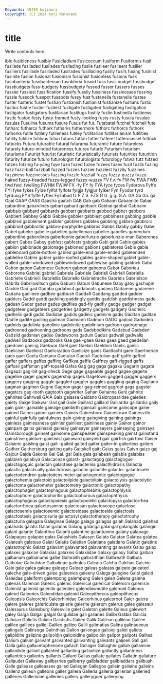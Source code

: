```yaml
---
Keywords: 19489 kojimura
Copyright: (C) 2024 Koji Murakami
---
```


# title

Write contents here.



ible fusibleness fusibly
Fusicladium Fusicoccum fusiform Fusiformis fusil fusilade fusiladed fusilades fusilading fusile
fusileer fusileers fusilier fusiliers fusillade fusilladed fusillades fusillading fusilly fusils
fusing fusinist fusinite fusion fusional fusionism fusionist fusionless fusions fusk
fusobacteria fusobacterium fusobteria fusoid fuss fuss-budget fussbudget fussbudgets fuss-budgety fussbudgety
fussed fusser fussers fusses fussier fussiest fussification fussify fussily fussiness
fussinesses fussing fussle fussock fusspot fusspots fussy fust fustanella fustanelle
fustee fuster fusteric fustet fustian fustianish fustianist fustianize fustians fustic
fustics fustie fustier fustiest fustigate fustigated fustigating fustigation fustigator fustigatory
fustilarian fustilugs fustily fustin fustinella fustiness fustle fustoc fusty fusty-framed
fusty-looking fusty-rusty fusula fusulae fusulas Fusulina fusuma fusure Fusus fut
fut. Futabatei futchel futchell fute futharc futharcs futhark futharks futhermore
futhorc futhorcs futhork futhorks futile futilely futileness futiley futilitarian futilitarianism
futilities futility futilize futilous futon futons futtah futter futteret futtermassel
futtock futtocks Futura futurable futural futurama futuramic future futureless futurely
future-minded futureness futures futuric Futurism futurism futurisms Futurist futurist futuristic
futuristically futurists futurities futurition futurity futurize futuro futurologist futurologists futurology
futwa futz futzed futzes futzing fu-yang fuye fuze fuzed fuzee
fuzees fuzes fuzil fuzils fuzing fuzz fuzz-ball fuzzball fuzzed fuzzes
fuzzier fuzziest fuzzily fuzzines fuzziness fuzzinesses fuzzing fuzzle fuzztail fuzzy
fuzzy-guzzy fuzzy-haired fuzzy-headed fuzzy-legged fuzzy-wuzzy FV f.v. fv FW fw
FWA FWD fwd fwd. fwelling FWHM FWIW FX -fy FY
fy FYA fyce fyces Fydorova Fyffe FYI fyke fykes Fylde
fylfot fylfots fylgja fylgjur fylker Fyn Fyodor fyrd fyrdung FYS
fytte fyttes Fyzabad fz F.Z.S. FZS G G. g g.
G.A. GA Ga Ga. ga Gaal GAAP GAAS Gaastra gaatch
GAB Gab gab Gabaon Gabaonite Gabar gabardine gabardines gabari gabarit
gabback Gabbai gabbai Gabbaim gabbais gabbard gabbards gabbart gabbarts gabbed
gabber gabbers Gabbert Gabbey Gabbi Gabbie gabbier gabbiest gabbiness gabbing
gabble gabbled gabblement gabbler gabblers gabbles gabbling gabbro gabbroic gabbroid
gabbroitic gabbro-porphyrite gabbros Gabbs Gabby gabby Gabe Gabel gabeler gabelle
gabelled gabelleman gabeller gabelles gabendum gaberdine gaberdines gaberloonie gaberlunzie gaberlunzie-man
Gaberones gabert Gabes Gabey gabfest gabfests gabgab Gabi gabi Gabie
gabies gabion gabionade gabionage gabioned gabions gablatores Gable gable gableboard
gable-bottom gabled gable-end gable-ended gableended gablelike Gabler gabler gable-roofed gables
gable-shaped gablet gable-walled gable-windowed gablewindowed gablewise gabling gablock Gabo Gabon
gabon Gabonese Gaboon gaboon gaboons Gabor Gaboriau Gaborone Gabriel gabriel
Gabriela Gabriele Gabrieli Gabriell Gabriella Gabrielle Gabrielli Gabriellia Gabriello Gabrielrache
Gabriels Gabrielson Gabrila Gabrilowitsch gabs Gabumi Gabun Gabunese Gaby gaby
gachupin Gackle Gad gad Gadaba gadabout gadabouts gadaea Gadarene gadarene
Gadaria gad-bee gadbee gadbush Gaddafi Gaddang gadded gadder gadders Gaddi
gaddi gadding gaddingly gaddis gaddish gaddishness gade gadean Gader gader
gades gadflies gad-fly gadfly gadge gadger gadget gadgeteer gadgeteers gadgetries
gadgetry gadgets gadgety Gadhelic gadhelic gadi gadid Gadidae gadids gadinic
gadinine gadis Gaditan gaditan Gadite gadite gadling gadman Gadmann Gadmon
GADO gadoid Gadoidea gadoids gadolinia gadolinic gadolinite gadolinium gadroon gadroonage
gadrooned gadrooning gadroons gads Gadsbodikins Gadsbud Gadsden Gadslid gadsman gadso
Gadswoons gaduin Gadus gadwall gadwalls gadwell Gadzooks gadzooks Gae gae
-gaea Gaea gaea gaed gaedelian gaedown gaeing Gaekwar Gael gael
Gaelan Gaeldom Gaelic gaelic Gaelicism Gaelicist Gaelicization Gaelicize gaels Gaeltacht
gaen Gaertnerian gaes gaet Gaeta Gaetano Gaetulan Gaetuli Gaetulian gaff
gaffe gaffed gaffer gaffers gaffes gaffing Gaffkya gaffle Gaffney gaff-rigged
gaffs gaffsail gaffsman gaff-topsail Gafsa Gag gag gaga gagaku Gagarin
gagate Gagauzi gag-bit gag-check Gage gage gageable gaged gagee gageite
gagelike gager gagers gagership gages Gagetown gagged gagger gaggers gaggery
gagging gaggle gaggled gaggler gaggles gaggling gaging Gagliano gagman gagmen
Gagne Gagnon gagor gag-reined gagroot gags gagster gagsters gag-tooth gagtooth
gagwriter Gahan Gahanna Gahl gahnite gahnites Gahrwali GAIA Gaia gaiassa
Gaidano Gaidropsaridae gaieties gaiety Gaige Gaikwar Gail gail Gaile Gaillard
gaillard Gaillardia gaillardia gaily gain gain- gainable gainage gainbirth gaincall
gaincome gaincope gaine gained Gainer gainer gainers Gaines Gainesboro Gainestown
Gainesville gainful gainfully gainfulness gain-giving gaingiving gaining gainings gainless gainlessness
gainlier gainliest gainliness gainly Gainor gainor gainpain gains gainsaid gainsay
gainsayer gainsayers gainsaying gainsays Gainsborough gainset gainsome gainspeaker gainspeaking gainst
gainstand gainstrive gainturn gaintwist gainward gainyield gair gairfish gairfowl Gaiser
Gaiseric gaisling gaist gait -gaited gaited gaiter gaiter-in gaiterless gaiters
Gaither Gaithersburg gaiting gaits Gaitskell gaitt Gaius gaius Gaivn gaize
gaj Gajcur Gajda Gakona Gal Gal. gal Gala gala galabeah
galabia galabias galabieh galabiya Galacaceae galact- galactagog galactagogue galactagoguic galactan
galactase galactemia galacthidrosis Galactia galactic galactically galactidrosis galactin galactite galacto-
galactocele galactodendron galactodensimeter galactogenetic galactogogue galactohemia galactoid galactolipide galactolipin galactolysis
galactolytic galactoma galactometer galactometry galactonic galactopathy galactophagist galactophagous galactophlebitis galactophlysis
galactophore galactophoritis galactophorous galactophthysis galactophygous galactopoiesis galactopoietic galactopyra galactorrhea galactorrhoea
galactosamine galactosan galactoscope galactose galactosemia galactosemic galactosidase galactoside galactosis galactostasis
galactosuria galactosyl galactotherapy galactotrophy galacturia galagala Galaginae Galago galago galagos
galah Galahad galahad galahads galahs Galan galanas Galang galanga galangal
galangals galangin galant galante Galanthus Galanti galantine galantuomo galany galapago
Galapagos galapee galas Galashiels Galasyn Galata Galatae Galatea galatea Galateah
galateas Galati Galatia Galatian Galatians galatians Galatic galatine galatotrophic Galatz
galavant galavanted galavanting galavants Galax galax galaxes galaxian Galaxias galaxies
Galaxiidae Galaxy galaxy Galba galban galbanum galbanums galbe Galbraith galbraithian
Galbreath Galbula Galbulae Galbulidae Galbulinae galbulus Galcaio Galcha Galchas Galchic
Gale gale galea galeae galeage Galeao galeas galeass galeate galeated
galeche gale-driven galee galeenies galeeny Galega galegine Galei galeid Galeidae
galeiform galempong galempung Galen galen Galena galena galenas Galenian Galenic
galenic Galenical galenical Galenism galenism Galenist galenist galenite galenites galenobismutite
galenoid Galenus galeod Galeodes Galeodidae galeoid Galeopithecus galeopithecus Galeopsis Galeorchis
Galeorhinidae Galeorhinus galeproof Galer galera galere galeres galericulate galerie galerite
galerum galerus gales galesaur Galesaurus Galesburg Galesville galet Galeton galette
Galeus galewort galey Galga Galgal galgal Galgulidae gali galianes Galibi
Galibis Galicia Galician Galictis Galidia Galidictis Galien Galik Galilean galilean
Galilee galilee galilees galilei Galileo galileo Galili galimatias Galina galinaceous
galingale Galinsoga Galinthias Galion galiongee galionji galiot galiots galipidine galipine
galipoidin galipoidine galipoipin galipot galipots Galitea Galium galium galivant galivanted
galivanting galivants galjoen Gall gall Galla galla gallacetophenone gallach Gallager
Gallagher gallah gallamine gallanilide gallant gallanted gallanting gallantize gallantly gallantness
gallantries gallantry gallants Gallard Gallas gallate gallates Gallatin gallature Gallaudet
Gallaway gallberries gallberry gallbladder gallbladders gallbush Galle galleass galleasses galled
Gallegan Gallegos gallein galleine galleins Gallenz galleon galleons galler gallera
Galleria galleria gallerian galleried galleries Galleriidae galleriies gallery gallerygoer gallerying

